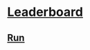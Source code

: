# [Leaderboard](https://876584635678890.github.io#leaderboard)
## [Run](https://876584635678890.github.io)

